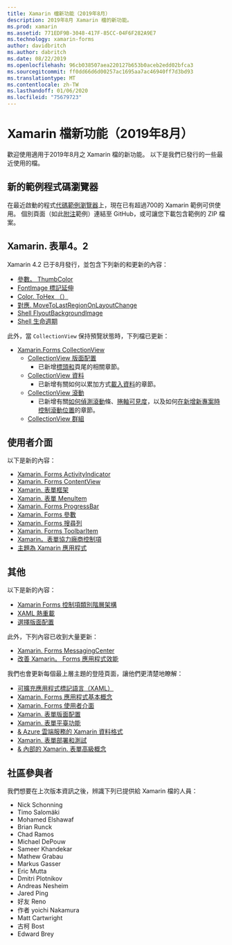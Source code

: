 ```yaml
---
title: Xamarin 檔新功能（2019年8月）
description: 2019年8月 Xamarin 檔的新功能。
ms.prod: xamarin
ms.assetid: 771EDF9B-3048-417F-85CC-04F6F282A9E7
ms.technology: xamarin-forms
author: davidbritch
ms.author: dabritch
ms.date: 08/22/2019
ms.openlocfilehash: 96cb038507aea220127b653b0aceb2edd02bfca3
ms.sourcegitcommit: ff0dd66d6d00257ac1695aa7ac46940ff7d3bd93
ms.translationtype: MT
ms.contentlocale: zh-TW
ms.lasthandoff: 01/06/2020
ms.locfileid: "75679723"
---
```

# <a name="xamarin-docs-whats-new-august-2019"></a>Xamarin 檔新功能（2019年8月）

歡迎使用適用于2019年8月之 Xamarin 檔的新功能。 以下是我們已發行的一些最近使用的檔。

## <a name="new-sample-code-browser"></a>新的範例程式碼瀏覽器

在最近啟動的程式[代碼範例瀏覽器](https://docs.microsoft.com/samples/browse/?products=xamarin)上，現在已有超過700的 Xamarin 範例可供使用。 個別頁面（如此[附注](https://docs.microsoft.com/samples/xamarin/xamarin-forms-samples/getstarted-notes-singlepage/)範例）連結至 GitHub，或可讓您下載包含範例的 ZIP 檔案。

## <a name="xamarinforms-42"></a>Xamarin. 表單4。2

Xamarin 4.2 已于8月發行，並包含下列新的和更新的內容：

- [參數。 ThumbColor](~/xamarin-forms/user-interface/switch.md#switch-appearance)
- [FontImage 標記延伸](~/xamarin-forms/xaml/markup-extensions/consuming.md#fontimage-markup-extension)
- [Color. ToHex （）](~/xamarin-forms/user-interface/colors.md#additional-methods)
- [對應. MoveToLastRegionOnLayoutChange](~/xamarin-forms/user-interface/map/map.md#maintain-map-region-on-layout-change)
- [Shell FlyoutBackgroundImage](~/xamarin-forms/app-fundamentals/shell/flyout.md#flyout-background-image)
- [Shell 生命週期](~/xamarin-forms/app-fundamentals/shell/lifecycle.md)

此外，當 `CollectionView` 保持預覽狀態時，下列檔已更新：

- [Xamarin.Forms CollectionView](~/xamarin-forms/user-interface/collectionview/index.md)
  - [CollectionView 版面配置](~/xamarin-forms/user-interface/collectionview/layout.md)
    - 已新增[標頭和](~/xamarin-forms/user-interface/collectionview/layout.md#headers-and-footers)頁尾的相關章節。
  - [CollectionView 資料](~/xamarin-forms/user-interface/collectionview/populate-data.md)
    - 已新增有關如何以累加方式[載入資料](~/xamarin-forms/user-interface/collectionview/populate-data.md#load-data-incrementally)的章節。
  - [CollectionView 滾動](~/xamarin-forms/user-interface/collectionview/scrolling.md)
    - 已新增有關[如何偵測滾動](~/xamarin-forms/user-interface/collectionview/scrolling.md#detect-scrolling)條、[捲軸可見度](~/xamarin-forms/user-interface/collectionview/scrolling.md#scroll-bar-visibility)，以及如何[在新增新專案時控制滾動位置](~/xamarin-forms/user-interface/collectionview/scrolling.md#control-scroll-position-when-new-items-are-added)的章節。
  - [CollectionView 群組](~/xamarin-forms/user-interface/collectionview/grouping.md)

## <a name="user-interface"></a>使用者介面

以下是新的內容：

- [Xamarin. Forms ActivityIndicator](~/xamarin-forms/user-interface/activityindicator.md)
- [Xamarin. Forms ContentView](~/xamarin-forms/user-interface/layouts/contentview.md)
- [Xamarin. 表單框架](~/xamarin-forms/user-interface/layouts/frame.md)
- [Xamarin. 表單 MenuItem](~/xamarin-forms/user-interface/menuitem.md)
- [Xamarin. Forms ProgressBar](~/xamarin-forms/user-interface/progressbar.md)
- [Xamarin. Forms 參數](~/xamarin-forms/user-interface/switch.md)
- [Xamarin. Forms 搜尋列](~/xamarin-forms/user-interface/searchbar.md)
- [Xamarin. Forms ToolbarItem](~/xamarin-forms/user-interface/toolbaritem.md)
- [Xamarin。表單協力廠商控制項](~/xamarin-forms/user-interface/controls/thirdparty.md)
- [主題為 Xamarin 應用程式](~/xamarin-forms/user-interface/theming.md)

## <a name="other"></a>其他

以下是新的內容：

- [Xamarin Forms 控制項類別階層架構](~/xamarin-forms/internals/class-hierarchy.md)
- [XAML 熱重載](~/xamarin-forms/xaml/hot-reload.md)
- [選擇版面配置](~/xamarin-forms/user-interface/layouts/choose-layout.md)

此外，下列內容已收到大量更新：

- [Xamarin. Forms MessagingCenter](~/xamarin-forms/app-fundamentals/messaging-center.md)
- [改善 Xamarin。 Forms 應用程式效能](~/xamarin-forms/deploy-test/performance.md)

我們也會更新每個最上層主題的登陸頁面，讓他們更清楚地瞭解：

- [可擴充應用程式標記語言（XAML）](~/xamarin-forms/xaml/index.yml)
- [Xamarin. Forms 應用程式基本概念](~/xamarin-forms/app-fundamentals/index.yml)
- [Xamarin. Forms 使用者介面](~/xamarin-forms/user-interface/index.yml)
- [Xamarin. 表單版面配置](~/xamarin-forms/user-interface/layouts/index.yml)
- [Xamarin. 表單平臺功能](~/xamarin-forms/platform/index.yml)
- [& Azure 雲端服務的 Xamarin 資料格式](~/xamarin-forms/data-cloud/index.yml)
- [Xamarin. 表單部署和測試](~/xamarin-forms/deploy-test/index.yml)
- [& 內部的 Xamarin. 表單高級概念](~/xamarin-forms/internals/index.md)

## <a name="community-contributors"></a>社區參與者

我們想要在上次版本資訊之後，辨識下列已提供給 Xamarin 檔的人員：

- Nick Schonning
- Timo Salomäki
- Mohamed Elshawaf
- Brian Runck
- Chad Ramos
- Michael DePouw
- Sameer Khandekar
- Mathew Grabau
- Markus Gasser
- Eric Mutta
- Dmitri Plotnikov
- Andreas Nesheim
- Jared Ping
- 好友 Reno
- 作者 yoichi Nakamura
- Matt Cartwright
- 古柯 Bost
- Edward Brey

